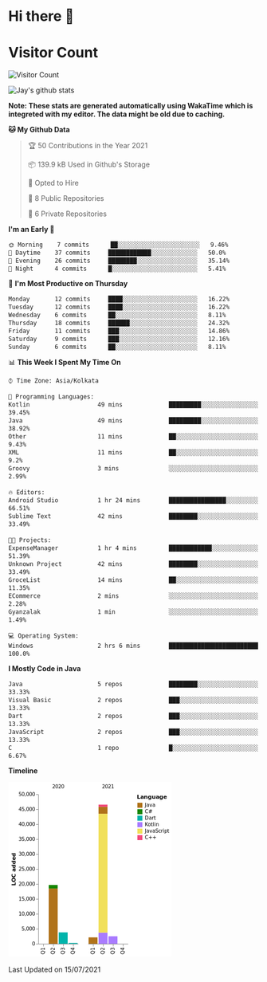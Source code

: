# Hi there 👋 

# Visitor Count
![Visitor Count](https://profile-counter.glitch.me/jay-buddhdev/count.svg)

![Jay's github stats](https://github-readme-stats.vercel.app/api?username=jay-buddhdev&show_icons=true&theme=chartreuse-dark)

**Note: These stats are generated automatically using WakaTime which is integreted with my editor. The data might be old due to caching.**

<!--START_SECTION:waka-->
**🐱 My Github Data** 

> 🏆 50 Contributions in the Year 2021
 > 
> 📦 139.9 kB Used in Github's Storage 
 > 
> 💼 Opted to Hire
 > 
> 📜 8 Public Repositories 
 > 
> 🔑 6 Private Repositories  
 > 
**I'm an Early 🐤** 

```text
🌞 Morning    7 commits      ██░░░░░░░░░░░░░░░░░░░░░░░   9.46% 
🌆 Daytime    37 commits     ████████████░░░░░░░░░░░░░   50.0% 
🌃 Evening    26 commits     ████████░░░░░░░░░░░░░░░░░   35.14% 
🌙 Night      4 commits      █░░░░░░░░░░░░░░░░░░░░░░░░   5.41%

```
📅 **I'm Most Productive on Thursday** 

```text
Monday       12 commits     ████░░░░░░░░░░░░░░░░░░░░░   16.22% 
Tuesday      12 commits     ████░░░░░░░░░░░░░░░░░░░░░   16.22% 
Wednesday    6 commits      ██░░░░░░░░░░░░░░░░░░░░░░░   8.11% 
Thursday     18 commits     ██████░░░░░░░░░░░░░░░░░░░   24.32% 
Friday       11 commits     ███░░░░░░░░░░░░░░░░░░░░░░   14.86% 
Saturday     9 commits      ███░░░░░░░░░░░░░░░░░░░░░░   12.16% 
Sunday       6 commits      ██░░░░░░░░░░░░░░░░░░░░░░░   8.11%

```


📊 **This Week I Spent My Time On** 

```text
⌚︎ Time Zone: Asia/Kolkata

💬 Programming Languages: 
Kotlin                   49 mins             █████████░░░░░░░░░░░░░░░░   39.45% 
Java                     49 mins             █████████░░░░░░░░░░░░░░░░   38.92% 
Other                    11 mins             ██░░░░░░░░░░░░░░░░░░░░░░░   9.43% 
XML                      11 mins             ██░░░░░░░░░░░░░░░░░░░░░░░   9.2% 
Groovy                   3 mins              ░░░░░░░░░░░░░░░░░░░░░░░░░   2.99%

🔥 Editors: 
Android Studio           1 hr 24 mins        ████████████████░░░░░░░░░   66.51% 
Sublime Text             42 mins             ████████░░░░░░░░░░░░░░░░░   33.49%

🐱‍💻 Projects: 
ExpenseManager           1 hr 4 mins         ████████████░░░░░░░░░░░░░   51.39% 
Unknown Project          42 mins             ████████░░░░░░░░░░░░░░░░░   33.49% 
GroceList                14 mins             ██░░░░░░░░░░░░░░░░░░░░░░░   11.35% 
ECommerce                2 mins              ░░░░░░░░░░░░░░░░░░░░░░░░░   2.28% 
Gyanzalak                1 min               ░░░░░░░░░░░░░░░░░░░░░░░░░   1.49%

💻 Operating System: 
Windows                  2 hrs 6 mins        █████████████████████████   100.0%

```

**I Mostly Code in Java** 

```text
Java                     5 repos             ████████░░░░░░░░░░░░░░░░░   33.33% 
Visual Basic             2 repos             ███░░░░░░░░░░░░░░░░░░░░░░   13.33% 
Dart                     2 repos             ███░░░░░░░░░░░░░░░░░░░░░░   13.33% 
JavaScript               2 repos             ███░░░░░░░░░░░░░░░░░░░░░░   13.33% 
C                        1 repo              █░░░░░░░░░░░░░░░░░░░░░░░░   6.67%

```


**Timeline**

![Chart not found](https://raw.githubusercontent.com/jay-buddhdev/jay-buddhdev/master/charts/bar_graph.png) 


 Last Updated on 15/07/2021
<!--END_SECTION:waka-->


